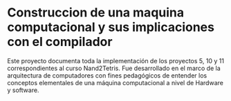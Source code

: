 # Construccion de una maquina computacional y sus implicaciones con el compilador
Este proyecto documenta toda la implementación de los proyectos 5, 10 y 11 correspondientes al curso Nand2Tetris.
Fue desarrollado en el marco de la arquitectura de computadores con fines pedagógicos de entender los conceptos elementales
de una máquina computacional a nivel de Hardware y software.
